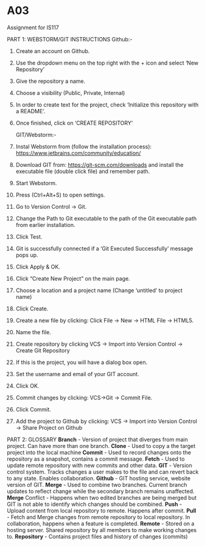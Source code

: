# A03
Assignment for IS117

PART 1: WEBSTORM/GIT INSTRUCTIONS
  Github:-
1. Create an account on Github.
2. Use the dropdown menu on the top right with the + icon and select ‘New Repository’
3. Give the repository a name.
4. Choose a visibility (Public, Private, Internal)
5. In order to create text for the project, check ‘Initialize this repository with a README’.
6. Once finished, click on ‘CREATE REPOSITORY’
	
	GIT/Webstorm:-
1. Instal Webstorm from (follow the installation process): https://www.jetbrains.com/community/education/
2. Download GIT from: https://git-scm.com/downloads and install the executable file (double click file) and remember path.
3. Start Webstorm.
4. Press (Ctrl+Alt+S) to open settings.
5. Go to Version Control -> Git.
6. Change the Path to Git executable to the path of the Git executable path from earlier installation.
7. Click Test.
8. Git is successfully connected if a ‘Git Executed Successfully’ message pops up.
9. Click Apply & OK.
10. Click “Create New Project” on the main page.
11. Choose a location and a project name (Change ‘untitled’ to project name)
12. Click Create.
13. Create a new file by clicking: Click File -> New -> HTML File -> HTML5.
14. Name the file.
15. Create repository by clicking VCS -> Import into Version Control -> Create Git Repository
16. If this is the project, you will have a dialog box open. 
17. Set the username and email of your GIT account.
18. Click OK.
19. Commit changes by clicking: VCS->Git -> Commit File.
20. Click Commit.
21. Add the project to Github by clicking: 
    VCS -> Import into Version Control -> Share Project on Github
 
 
 
PART 2: GLOSSARY
**Branch** - Version of project that diverges from main project. Can have more than one branch.
**Clone** - Used to copy a the target project into the local machine
**Commit** - Used to record changes onto the repository as a snapshot,  contains a commit message. 
**Fetch** - Used to update remote repository with new commits and other data.
**GIT** - Version control system. Tracks changes a user makes to the file and can revert back to any state. Enables collaboration.
**Github** - GIT hosting service, website version of GIT.
**Merge** - Used to combine two branches. Current branch updates to reflect change while the secondary branch remains unaffected.
**Merge** Conflict - Happens when two edited branches are being merged but GIT is not able to identify which changes should be combined.
**Push** - Upload content from local repository to remote. Happens after commit. 
**Pull** - Fetch and Merge changes from remote repository to local repository. In collaboration, happens when a feature is completed.
**Remote** - Stored on a hosting server. Shared repository by all members to make working changes to.
**Repository** - Contains project files and history of changes (commits)
